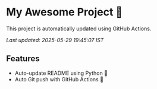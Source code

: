 # My Awesome Project 🚀

This project is automatically updated using GitHub Actions.

_Last updated: 2025-05-29 19:45:07 IST_

## Features
- Auto-update README using Python 🐍
- Auto Git push with GitHub Actions 🤖
